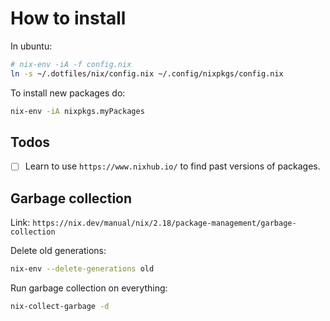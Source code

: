 # How to install

In ubuntu:

```zsh
# nix-env -iA -f config.nix
ln -s ~/.dotfiles/nix/config.nix ~/.config/nixpkgs/config.nix
```

To install new packages do:

```zsh
nix-env -iA nixpkgs.myPackages
```

## Todos

- [ ] Learn to use `https://www.nixhub.io/` to find past versions of packages.

## Garbage collection

Link: `https://nix.dev/manual/nix/2.18/package-management/garbage-collection`

Delete old generations:

```zsh
nix-env --delete-generations old
```

Run garbage collection on everything:

```zsh
nix-collect-garbage -d
```

